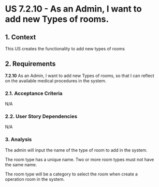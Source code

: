 # US 7.2.10 - As an Admin, I want to add new Types of rooms.

## 1. Context

This US creates the functionality to add new types of rooms

## 2. Requirements

**7.2.10** As an Admin, I want to add new Types of rooms, so that I can reflect on the available medical procedures in the system.

### 2.1. Acceptance Criteria

N/A

### 2.2. User Story Dependencies

N/A

### 3. Analysis

The admin will input the name of the type of room to add in the system.

The room type has a unique name. Two or more room types must not have the same name.

The room type will be a category to select the room when create a operation room in the system.
